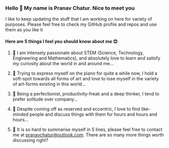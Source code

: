 ### Hello 👋 My name is Pranav Chatur. Nice to meet you
I like to keep updating the stuff that I am working on here for variety of purposes. Please feel free to check my GitHub profile and repos and use them as you like it

#### Here are 5 things I feel you should know about me 😊

1. 🧪 I am intensely passionate about STEM (Science, Technology, Engineering and Mathematics), and absolutely love to learn and satisfy my curiosity about the world in and around me...

2. 🎹 Trying to express myself on the piano for quite a while now, I hold a soft-spot towards all forms of art and love to lose myself in the variety of art-forms existing in this world...

3. 🎯 Being a perfectionist, productivity-freak and a deep thinker, I tend to prefer solitude over company...

4. 💬 Despite coming off as reserved and eccentric, I love to find like-minded people and discuss things with them for hours and hours and hours...

5. 🤝 It is so hard to summarise myself in 5 lines, please feel free to contact me at pranavchatur@outlook.com. There are so many more things worth discussing right? 

<!--
- I am a philomath 👨‍🏫 and a melophile 🎶.
- I am a pianist 🎹, learning different ways to express myself on the piano since past 11 years.
- I also go by "DarkMenacer", but lately it has become more than just a pseudonym.
- An introvert, yet I love to find like-minded people and discuss things with them for hours and hours and hours ⌛️...
- It is so hard to summarise myself in 5 lines, please feel free to contact me at pranavchatur@gmail.com. I have so many things to discuss with you.😊
-->

<!--
**DarkMenacer/DarkMenacer** is a ✨ _special_ ✨ repository because its `README.md` (this file) appears on your GitHub profile.

Here are some ideas to get you started:

- 🔭 I’m currently working on discovering Computer Science and its applications
- 🌱 I’m currently learning about Data Science, Back-end Development and CyberSecurity
- 👯 I’m looking to collaborate on ...
- 🤔 I’m looking for help with ...
- 💬 Ask me about ...
- 📫 How to reach me: pranavchatur@gmail.com, cell :- +91 708 352 2469
- 😄 Pronouns: ...
- ⚡ Fun fact: ...
-->
